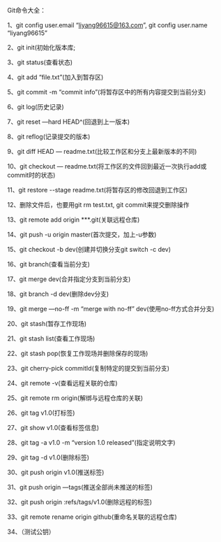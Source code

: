 Git命令大全：

1、git config user.email “liyang96615@163.com”, git config user.name “liyang96615”

2、git init(初始化版本库;

3、git status(查看状态)

4、git add “file.txt”(加入到暂存区)

5、git commit -m “commit info”(将暂存区中的所有内容提交到当前分支)

6、git log(历史记录)

7、git reset —hard HEAD^(回退到上一版本)

8、git reflog(记录提交的版本)

9、git diff HEAD — readme.txt(比较工作区和分支上最新版本的不同)

10、git checkout — readme.txt(将工作区的文件回到最近一次执行add或commit时的状态)

11、git restore --stage readme.txt(将暂存区的修改回退到工作区)

12、删除文件后，也要用git rm test.txt, git commit来提交删除操作

13、git remote add origin ***.git(关联远程仓库)

14、git push -u origin master(首次提交，加上-u参数)

15、git checkout -b dev(创建并切换分支git switch -c dev)

16、git branch(查看当前分支)

17、git merge dev(合并指定分支到当前分支)

18、git branch -d dev(删除dev分支)

19、git merge —no-ff -m “merge with no-ff” dev(使用no-ff方式合并分支)

20、git stash(暂存工作现场)

21、git stash list(查看工作现场)

22、git stash pop(恢复工作现场并删除保存的现场)

23、git cherry-pick commitId(复制特定的提交到当前分支)

24、git remote -v(查看远程关联的仓库)

25、git remote rm origin(解绑与远程仓库的关联)

26、git tag v1.0(打标签)

27、git show v1.0(查看标签信息)

28、git tag -a v1.0 -m “version 1.0 released”(指定说明文字)

29、git tag -d v1.0(删除标签)

30、git push origin v1.0(推送标签)

31、git push origin —tags(推送全部尚未推送的标签)

32、git push origin :refs/tags/v1.0(删除远程的标签)

33、git remote rename origin github(重命名关联的远程仓库)

34、（测试公钥）